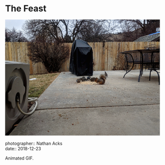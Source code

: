 # The Feast

![Squirrels and quail eating peanuts and bird seed on a patio in winter](assets/2018-12-23-the-feast.webp)

photographer:: Nathan Acks  
date:: 2018-12-23

Animated GIF.
